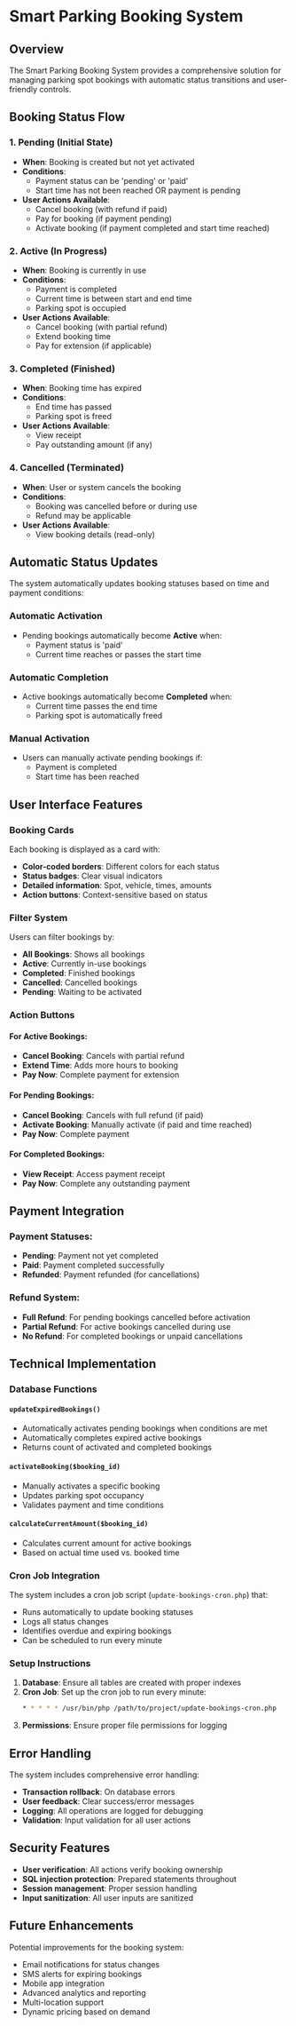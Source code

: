 # Smart Parking Booking System

## Overview

The Smart Parking Booking System provides a comprehensive solution for managing parking spot bookings with automatic status transitions and user-friendly controls.

## Booking Status Flow

### 1. **Pending** (Initial State)
- **When**: Booking is created but not yet activated
- **Conditions**: 
  - Payment status can be 'pending' or 'paid'
  - Start time has not been reached OR payment is pending
- **User Actions Available**:
  - Cancel booking (with refund if paid)
  - Pay for booking (if payment pending)
  - Activate booking (if payment completed and start time reached)

### 2. **Active** (In Progress)
- **When**: Booking is currently in use
- **Conditions**:
  - Payment is completed
  - Current time is between start and end time
  - Parking spot is occupied
- **User Actions Available**:
  - Cancel booking (with partial refund)
  - Extend booking time
  - Pay for extension (if applicable)

### 3. **Completed** (Finished)
- **When**: Booking time has expired
- **Conditions**:
  - End time has passed
  - Parking spot is freed
- **User Actions Available**:
  - View receipt
  - Pay outstanding amount (if any)

### 4. **Cancelled** (Terminated)
- **When**: User or system cancels the booking
- **Conditions**:
  - Booking was cancelled before or during use
  - Refund may be applicable
- **User Actions Available**:
  - View booking details (read-only)

## Automatic Status Updates

The system automatically updates booking statuses based on time and payment conditions:

### Automatic Activation
- Pending bookings automatically become **Active** when:
  - Payment status is 'paid'
  - Current time reaches or passes the start time

### Automatic Completion
- Active bookings automatically become **Completed** when:
  - Current time passes the end time
  - Parking spot is automatically freed

### Manual Activation
- Users can manually activate pending bookings if:
  - Payment is completed
  - Start time has been reached

## User Interface Features

### Booking Cards
Each booking is displayed as a card with:
- **Color-coded borders**: Different colors for each status
- **Status badges**: Clear visual indicators
- **Detailed information**: Spot, vehicle, times, amounts
- **Action buttons**: Context-sensitive based on status

### Filter System
Users can filter bookings by:
- **All Bookings**: Shows all bookings
- **Active**: Currently in-use bookings
- **Completed**: Finished bookings
- **Cancelled**: Cancelled bookings
- **Pending**: Waiting to be activated

### Action Buttons

#### For Active Bookings:
- **Cancel Booking**: Cancels with partial refund
- **Extend Time**: Adds more hours to booking
- **Pay Now**: Complete payment for extension

#### For Pending Bookings:
- **Cancel Booking**: Cancels with full refund (if paid)
- **Activate Booking**: Manually activate (if paid and time reached)
- **Pay Now**: Complete payment

#### For Completed Bookings:
- **View Receipt**: Access payment receipt
- **Pay Now**: Complete any outstanding payment

## Payment Integration

### Payment Statuses:
- **Pending**: Payment not yet completed
- **Paid**: Payment completed successfully
- **Refunded**: Payment refunded (for cancellations)

### Refund System:
- **Full Refund**: For pending bookings cancelled before activation
- **Partial Refund**: For active bookings cancelled during use
- **No Refund**: For completed bookings or unpaid cancellations

## Technical Implementation

### Database Functions

#### `updateExpiredBookings()`
- Automatically activates pending bookings when conditions are met
- Automatically completes expired active bookings
- Returns count of activated and completed bookings

#### `activateBooking($booking_id)`
- Manually activates a specific booking
- Updates parking spot occupancy
- Validates payment and time conditions

#### `calculateCurrentAmount($booking_id)`
- Calculates current amount for active bookings
- Based on actual time used vs. booked time

### Cron Job Integration

The system includes a cron job script (`update-bookings-cron.php`) that:
- Runs automatically to update booking statuses
- Logs all status changes
- Identifies overdue and expiring bookings
- Can be scheduled to run every minute

### Setup Instructions

1. **Database**: Ensure all tables are created with proper indexes
2. **Cron Job**: Set up the cron job to run every minute:
   ```bash
   * * * * * /usr/bin/php /path/to/project/update-bookings-cron.php
   ```
3. **Permissions**: Ensure proper file permissions for logging

## Error Handling

The system includes comprehensive error handling:
- **Transaction rollback**: On database errors
- **User feedback**: Clear success/error messages
- **Logging**: All operations are logged for debugging
- **Validation**: Input validation for all user actions

## Security Features

- **User verification**: All actions verify booking ownership
- **SQL injection protection**: Prepared statements throughout
- **Session management**: Proper session handling
- **Input sanitization**: All user inputs are sanitized

## Future Enhancements

Potential improvements for the booking system:
- Email notifications for status changes
- SMS alerts for expiring bookings
- Mobile app integration
- Advanced analytics and reporting
- Multi-location support
- Dynamic pricing based on demand

